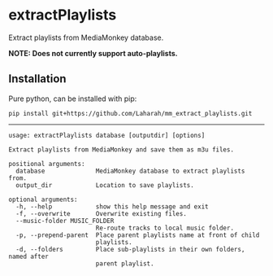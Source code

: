 # extractPlaylists
Extract playlists from MediaMonkey database.

**NOTE: Does not currently support auto-playlists.**

## Installation
Pure python, can be installed with pip:

`pip install git+https://github.com/Laharah/mm_extract_playlists.git`

---

```
usage: extractPlaylists database [outputdir] [options]

Extract playlists from MediaMonkey and save them as m3u files.

positional arguments:
  database              MediaMonkey database to extract playlists from.
  output_dir            Location to save playlists.

optional arguments:
  -h, --help            show this help message and exit
  -f, --overwrite       Overwrite existing files.
  --music-folder MUSIC_FOLDER
                        Re-route tracks to local music folder.
  -p, --prepend-parent  Place parent playlists name at front of child
                        playlists.
  -d, --folders         Place sub-playlists in their own folders, named after
                        parent playlist.
```
